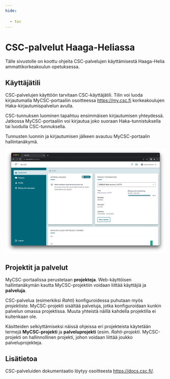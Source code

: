 ```yaml
---
hide:

  - toc
---
```


# CSC-palvelut Haaga-Heliassa

Tälle sivustolle on koottu ohjeita CSC-palvelujen käyttämisestä Haaga-Helia ammattikorkeakoulun opetuksessa.

## Käyttäjätili

CSC-palvelujen käyttöön tarvitaan CSC-käyttäjätili. Tilin voi luoda kirjautumalla MyCSC-portaaliin osoitteessa <https://my.csc.fi> korkeakoulujen Haka-kirjautumispalvelun avulla. 

CSC-tunnuksen luominen tapahtuu ensimmäisen kirjautumisen yhteydessä. Jatkossa  MyCSC-portaaliin voi kirjautua joko suoraan Haka-tunnistuksella tai luodulla CSC-tunnuksella. 

Tunnusten luonnin ja kirjautumisen jälkeen avautuu MyCSC-portaalin hallintanäkymä.

![](img/mycsc_portal.png)

## Projektit ja palvelut

MyCSC-portaalissa perustetaan __projekteja__. Web-käyttöisen hallintanäkymän kautta MyCSC-projektiin voidaan liittää käyttäjiä ja __palveluja__.

CSC-palvelua (esimerkiksi _Rahti_) konfiguroidessa puhutaan myös _projektista_. MyCSC-projekti sisältää palveluja, jotka konfiguroidaan kunkin palvelun omassa projektissa. Muuta yhteistä näillä kahdella projektilla ei kuitenkaan ole.

Käsitteiden selkiyttämiseksi näissä ohjeissa eri projekteista käytetään termejä __MyCSC-projekti__ ja __palveluprojekti__ (esim. _Rahti-projekti_. MyCSC-projekti on hallinnollinen projekti, johon voidaan liittää joukko palveluprojekteja.

## Lisätietoa

CSC-palveluiden dokumentaatio löytyy osoitteesta <https://docs.csc.fi/>.
